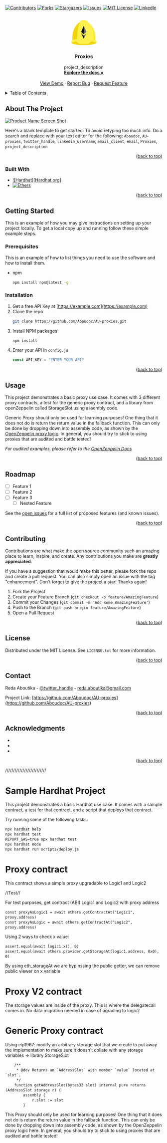 <!-- Improved compatibility of back to top link: See: https://github.com/othneildrew/Best-README-Template/pull/73 -->

<a name="readme-top"></a>

<!--
*** Thanks for checking out the Best-README-Template. If you have a suggestion
*** that would make this better, please fork the repo and create a pull request
*** or simply open an issue with the tag "enhancement".
*** Don't forget to give the project a star!
*** Thanks again! Now go create something AMAZING! :D
-->

<!-- PROJECT SHIELDS -->
<!--
*** I'm using markdown "reference style" links for readability.
*** Reference links are enclosed in brackets [ ] instead of parentheses ( ).
*** See the bottom of this document for the declaration of the reference variables
*** for contributors-url, forks-url, etc. This is an optional, concise syntax you may use.
*** https://www.markdownguide.org/basic-syntax/#reference-style-links
-->

[![Contributors][contributors-shield]][contributors-url]
[![Forks][forks-shield]][forks-url]
[![Stargazers][stars-shield]][stars-url]
[![Issues][issues-shield]][issues-url]
[![MIT License][license-shield]][license-url]
[![LinkedIn][linkedin-shield]][linkedin-url]

<!-- PROJECT LOGO -->
<br />
<div align="center">
  <a href="https://github.com/Aboudoc/AU-proxies">
    <img src="images/logo.png" alt="Logo" width="80" height="80">
  </a>

<h3 align="center">Proxies</h3>

  <p align="center">
    project_description
    <br />
    <a href="https://github.com/Aboudoc/AU-proxies"><strong>Explore the docs »</strong></a>
    <br />
    <br />
    <a href="https://github.com/Aboudoc/AU-proxies">View Demo</a>
    ·
    <a href="https://github.com/Aboudoc/AU-proxies/issues">Report Bug</a>
    ·
    <a href="https://github.com/Aboudoc/AU-proxies/issues">Request Feature</a>
  </p>
</div>

<!-- TABLE OF CONTENTS -->
<details>
  <summary>Table of Contents</summary>
  <ol>
    <li>
      <a href="#about-the-project">About The Project</a>
      <ul>
        <li><a href="#built-with">Built With</a></li>
      </ul>
    </li>
    <li>
      <a href="#getting-started">Getting Started</a>
      <ul>
        <li><a href="#prerequisites">Prerequisites</a></li>
        <li><a href="#installation">Installation</a></li>
      </ul>
    </li>
    <li><a href="#usage">Usage</a></li>
    <li><a href="#roadmap">Roadmap</a></li>
    <li><a href="#contributing">Contributing</a></li>
    <li><a href="#license">License</a></li>
    <li><a href="#contact">Contact</a></li>
    <li><a href="#acknowledgments">Acknowledgments</a></li>
  </ol>
</details>

<!-- ABOUT THE PROJECT -->

## About The Project

[![Product Name Screen Shot][product-screenshot]](https://example.com)

Here's a blank template to get started: To avoid retyping too much info. Do a search and replace with your text editor for the following: `Aboudoc`, `AU-proxies`, `twitter_handle`, `linkedin_username`, `email_client`, `email`, `Proxies`, `project_description`

<p align="right">(<a href="#readme-top">back to top</a>)</p>

### Built With

-   [![Hardhat][Hardhat.org]][Hardhat-url]
-   [![Ethers][Ethers.js]][Ethers-url]

<p align="right">(<a href="#readme-top">back to top</a>)</p>

<!-- GETTING STARTED -->

## Getting Started

This is an example of how you may give instructions on setting up your project locally.
To get a local copy up and running follow these simple example steps.

### Prerequisites

This is an example of how to list things you need to use the software and how to install them.

-   npm
    ```sh
    npm install npm@latest -g
    ```

### Installation

1. Get a free API Key at [https://example.com](https://example.com)
2. Clone the repo
    ```sh
    git clone https://github.com/Aboudoc/AU-proxies.git
    ```
3. Install NPM packages
    ```sh
    npm install
    ```
4. Enter your API in `config.js`
    ```js
    const API_KEY = "ENTER YOUR API"
    ```

<p align="right">(<a href="#readme-top">back to top</a>)</p>

<!-- USAGE EXAMPLES -->

## Usage

This project demonstrates a basic proxy use case. It comes with 3 different proxy contracts, a test for the generic proxy contract, and a library from openZeppelin called StorageSlot using assembly code.

Generic Proxy should only be used for learning purposes! One thing that it does not do is return the return value in the fallback function. This can only be done by dropping down into assembly code, as shown by the [OpenZeppelin proxy logic](https://docs.openzeppelin.com/upgrades-plugins/1.x/proxies#proxy-forwarding). In general, you should try to stick to using proxies that are audited and battle tested!

_For audited examples, please refer to the [OpenZeppelin Docs](https://docs.openzeppelin.com/upgrades-plugins/1.x/writing-upgradeable)_

<p align="right">(<a href="#readme-top">back to top</a>)</p>

<!-- ROADMAP -->

## Roadmap

-   [ ] Feature 1
-   [ ] Feature 2
-   [ ] Feature 3
    -   [ ] Nested Feature

See the [open issues](https://github.com/Aboudoc/AU-proxies/issues) for a full list of proposed features (and known issues).

<p align="right">(<a href="#readme-top">back to top</a>)</p>

<!-- CONTRIBUTING -->

## Contributing

Contributions are what make the open source community such an amazing place to learn, inspire, and create. Any contributions you make are **greatly appreciated**.

If you have a suggestion that would make this better, please fork the repo and create a pull request. You can also simply open an issue with the tag "enhancement".
Don't forget to give the project a star! Thanks again!

1. Fork the Project
2. Create your Feature Branch (`git checkout -b feature/AmazingFeature`)
3. Commit your Changes (`git commit -m 'Add some AmazingFeature'`)
4. Push to the Branch (`git push origin feature/AmazingFeature`)
5. Open a Pull Request

<p align="right">(<a href="#readme-top">back to top</a>)</p>

<!-- LICENSE -->

## License

Distributed under the MIT License. See `LICENSE.txt` for more information.

<p align="right">(<a href="#readme-top">back to top</a>)</p>

<!-- CONTACT -->

## Contact

Reda Aboutika - [@twitter_handle](https://twitter.com/AboutikaR) - reda.aboutika@gmail.com

Project Link: [https://github.com/Aboudoc/AU-proxies](https://github.com/Aboudoc/AU-proxies)

<p align="right">(<a href="#readme-top">back to top</a>)</p>

<!-- ACKNOWLEDGMENTS -->

## Acknowledgments

-   []()
-   []()
-   []()

<p align="right">(<a href="#readme-top">back to top</a>)</p>

<!-- MARKDOWN LINKS & IMAGES -->
<!-- https://www.markdownguide.org/basic-syntax/#reference-style-links -->

[contributors-shield]: https://img.shields.io/github/contributors/Aboudoc/AU-proxies.svg?style=for-the-badge
[contributors-url]: https://github.com/Aboudoc/AU-proxies/graphs/contributors
[forks-shield]: https://img.shields.io/github/forks/Aboudoc/AU-proxies.svg?style=for-the-badge
[forks-url]: https://github.com/Aboudoc/AU-proxies/network/members
[stars-shield]: https://img.shields.io/github/stars/Aboudoc/AU-proxies.svg?style=for-the-badge
[stars-url]: https://github.com/Aboudoc/AU-proxies/stargazers
[issues-shield]: https://img.shields.io/github/issues/Aboudoc/AU-proxies.svg?style=for-the-badge
[issues-url]: https://github.com/Aboudoc/AU-proxies/issues
[license-shield]: https://img.shields.io/github/license/Aboudoc/AU-proxies.svg?style=for-the-badge
[license-url]: https://github.com/Aboudoc/AU-proxies/blob/master/LICENSE.txt
[linkedin-shield]: https://img.shields.io/badge/-LinkedIn-black.svg?style=for-the-badge&logo=linkedin&colorB=555
[linkedin-url]: https://linkedin.com/in/linkedin_username
[product-screenshot]: images/screenshot.png
[Hardhat]: https://img.shields.io/badge/next.js-000000?style=for-the-badge&logo=nextdotjs&logoColor=white
[Hardhat-url]: https://hardhat.org/
[Ethers.js]: https://img.shields.io/badge/ethers.js-000000?style=for-the-badge&logo=ethersdotjs&logoColor=white
[Ethers-url]: https://docs.ethers.org/v5/
[Vue.js]: https://img.shields.io/badge/Vue.js-35495E?style=for-the-badge&logo=vuedotjs&logoColor=4FC08D
[Vue-url]: https://vuejs.org/
[Angular.io]: https://img.shields.io/badge/Angular-DD0031?style=for-the-badge&logo=angular&logoColor=white
[Angular-url]: https://angular.io/
[Svelte.dev]: https://img.shields.io/badge/Svelte-4A4A55?style=for-the-badge&logo=svelte&logoColor=FF3E00
[Svelte-url]: https://svelte.dev/
[Laravel.com]: https://img.shields.io/badge/Laravel-FF2D20?style=for-the-badge&logo=laravel&logoColor=white
[Laravel-url]: https://laravel.com
[Bootstrap.com]: https://img.shields.io/badge/Bootstrap-563D7C?style=for-the-badge&logo=bootstrap&logoColor=white
[Bootstrap-url]: https://getbootstrap.com
[JQuery.com]: https://img.shields.io/badge/jQuery-0769AD?style=for-the-badge&logo=jquery&logoColor=white
[JQuery-url]: https://jquery.com

//////////////////////////

# Sample Hardhat Project

This project demonstrates a basic Hardhat use case. It comes with a sample contract, a test for that contract, and a script that deploys that contract.

Try running some of the following tasks:

```shell
npx hardhat help
npx hardhat test
REPORT_GAS=true npx hardhat test
npx hardhat node
npx hardhat run scripts/deploy.js
```

# Proxy contract

This contract shows a simple proxy upgradable to Logic1 and Logic2

//Test//

For test purposes, get contract (ABI) Logic1 and Logic2 with proxy address

```shell
const proxyAsLogic1 = await ethers.getContractAt("Logic1", proxy.address)
const proxyAsLogic = await ethers.getContractAt("Logic2", proxy.address)
```

Using 2 ways to check x value:

```shell
assert.equal(await logic1.x(), 0)
assert.equal(await ethers.provider.getStorageAt(logic1.address, 0x0), 0)
```

By using eth_storageAt we are bypinssing the public getter, we can remove public viewer on x variable

# Proxy V2 contract

The storage values are inside of the proxy. This is where the delegatecall comes in. No data migration needed in case of ugrading to logic2

# Generic Proxy contract

Using eip1967: modify an arbitrary storage slot that we create to put away the implementation to make sure it doesn't collate with any storage variables => library StorageSlot

```shell
    /**
     * @dev Returns an `AddressSlot` with member `value` located at `slot`.
     */
    function getAddressSlot(bytes32 slot) internal pure returns (AddressSlot storage r) {
        assembly {
            r.slot := slot
        }
```

This Proxy should only be used for learning purposes! One thing that it does not do is return the return value in the fallback function. This can only be done by dropping down into assembly code, as shown by the OpenZeppelin proxy logic here. In general, you should try to stick to using proxies that are audited and battle tested!
